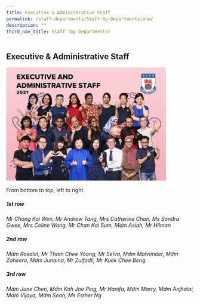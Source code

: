 ```yaml
---
title: Executive & Administrative Staff
permalink: /staff-departments/Staff-By-Departments/ena/
description: ""
third_nav_title: Staff (by Departments)
---
```




## Executive & Administrative Staff

<img src="/images/EAS.jpg" style="width:85%">

From bottom to top, left to right  
  
##### 1st row

_Mr Chong Kai Wen, Mr Andrew Tang, Mrs Catherine Chan, Ms Sandra Gwee, Mrs Celine Wong, Mr Chan Kai Sum, Mdm Asiah, Mr Hilman_  

##### 2nd row

_Mdm Rosalin, Mr Tham Chee Yoong, Mr Selva, Mdm Malvimder, Mdm Zaheera, Mdm Junaina, Mr Zulfadli, Mr Kuek Chee Beng_  

##### 3rd row

_Mdm June Chen, Mdm Koh Joo Ping, Mr Hanifa, Mdm Marry, Mdm Anjhalai, Mdm Vijaya, Mdm Seah, Ms Esther Ng_